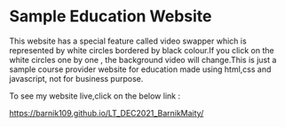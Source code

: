 # Sample Education Website

This website has a special feature called video swapper which is represented by white circles bordered by black colour.If you click on the white circles one by one , the background video will change.This is just a sample course provider website for education made using html,css and javascript, not for business purpose.

To see my website live,click on the below link :

https://barnik109.github.io/LT_DEC2021_BarnikMaity/
